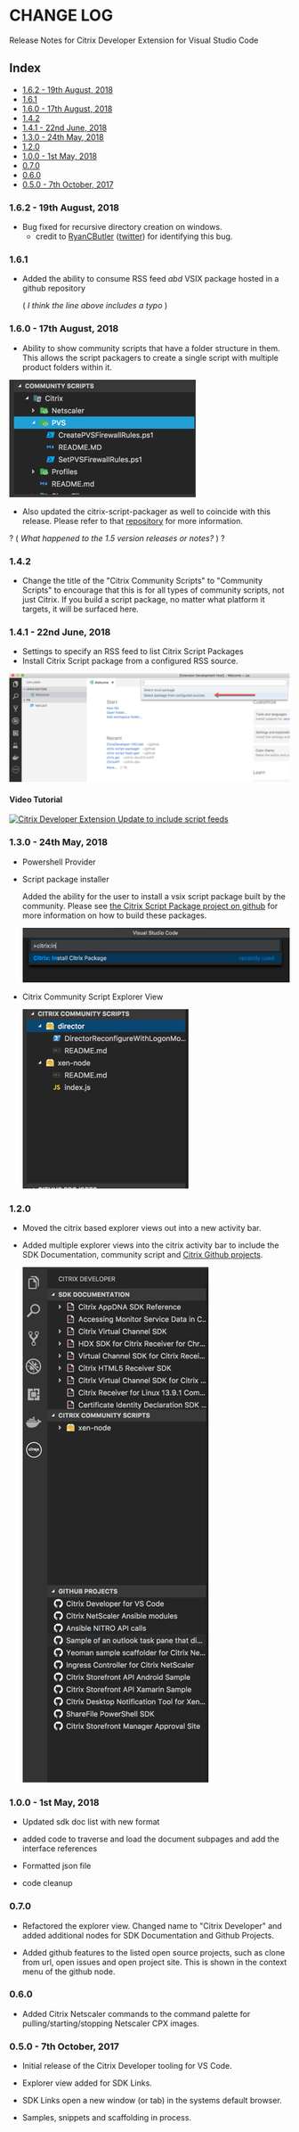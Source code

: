
# CHANGE LOG

Release Notes for Citrix Developer Extension for Visual Studio Code

## Index

- [1.6.2 - 19th August, 2018](#162---19th-August-2018)
- [1.6.1](#161)
- [1.6.0 - 17th August, 2018](#160---17th-August-2018)
- [1.4.2](#142)
- [1.4.1 - 22nd June, 2018](#141---22nd-June-2018)
- [1.3.0 - 24th May, 2018](#130---24th-May-2018)
- [1.2.0](#120)
- [1.0.0 - 1st May, 2018](#100---1st-May-2018)
- [0.7.0](#070)
- [0.6.0](#060)
- [0.5.0 - 7th October, 2017](#050---7th-October-2017)

### 1.6.2 - 19th August, 2018

- Bug fixed for recursive directory creation on windows.
  - credit to [RyanCButler](https://github.com/ryancbutler) ([twitter](http://www.twitter.com/Ryan_C_Butler)) for identifying this bug.

### 1.6.1

- Added the ability to consume RSS feed _abd_ VSIX package hosted in a github repository
  
  ( _I think the line above includes a typo_ )

### 1.6.0 - 17th August, 2018

- Ability to show community scripts that have a folder structure in them. This allows the script packagers to create a single script with multiple product folders within it.

![Community Scripts](images/communityscripts-tree.png)

- Also updated the citrix-script-packager as well to coincide with this release. Please refer to that [repository](https://github.com/citrix/citrix-script-packager) for more information.

? ( _What happened to the 1.5 version releases or notes?_ ) ?

### 1.4.2

- Change the title of the "Citrix Community Scripts" to "Community Scripts" to encourage that this is for all types of community scripts, not just Citrix. If you build a script package, no matter what platform it targets, it will be surfaced here.

### 1.4.1 - 22nd June, 2018

- Settings to specify an RSS feed to list Citrix Script Packages
- Install Citrix Script package from a configured RSS source.

![Update 141](images/VSCode-Update141.png)

#### Video Tutorial

[![Citrix Developer Extension Update to include script feeds](https://img.youtube.com/vi/DZ4CcWIyT-Y/0.jpg)](https://www.youtube.com/watch?v=DZ4CcWIyT-Y)

### 1.3.0 - 24th May, 2018

- Powershell Provider
- Script package installer

    Added the ability for the user to install a vsix script package built by the community. Please see [the Citrix Script Package project on github](https://github.com/citrix/citrix-script-packager) for more information on how to build these packages.

    ![Install script package](images/installpackage-cmd.png)

- Citrix Community Script Explorer View

    ![Script Explorer](images/packageviewer.png)

### 1.2.0

- Moved the citrix based explorer views out into a new activity bar.

- Added multiple explorer views into the citrix activity bar to include the SDK Documentation, community script and [Citrix Github projects](https://www.github.com/citrix).

    ![SDK Documentation View](images/explorerbar-main.png)

### 1.0.0 - 1st May, 2018

- Updated sdk doc list with new format
- added code to traverse and load the document subpages and add the interface references
- Formatted json file

- code cleanup

### 0.7.0

- Refactored the explorer view. Changed name to "Citrix Developer" and added additional nodes for SDK Documentation and Github Projects.

- Added github features to the listed open source projects, such as clone from url, open issues and open project site. This is shown in the context menu of the github node.

### 0.6.0

- Added Citrix Netscaler commands to the command palette for pulling/starting/stopping Netscaler CPX images.

### 0.5.0 - 7th October, 2017

- Initial release of the Citrix Developer tooling for VS Code.

- Explorer view added for SDK Links.
- SDK Links open a new window (or tab) in the systems default browser.
- Samples, snippets and scaffolding in process.
